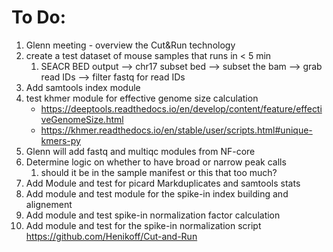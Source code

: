 

# To Do:
1) Glenn meeting - overview the Cut&Run technology
2) create a test dataset of mouse samples that runs in < 5 min
   1) SEACR BED output --> chr17 subset bed --> subset the bam --> grab read IDs --> filter fastq for read IDs
3) Add samtools index module
4) test khmer module for effective genome size calculation
   *  https://deeptools.readthedocs.io/en/develop/content/feature/effectiveGenomeSize.html
   *  https://khmer.readthedocs.io/en/stable/user/scripts.html#unique-kmers-py
5) Glenn will add fastq and multiqc modules from NF-core
6) Determine logic on whether to have broad or narrow peak calls
   1) should it be in the sample manifest or this that too much?
7) Add Module and test for picard Markduplicates and samtools stats
8) Add module and test module for the spike-in index building and alignement
9)  Add module and test spike-in normalization factor calculation 
10) Add module and test for the spike-in normalization script https://github.com/Henikoff/Cut-and-Run
